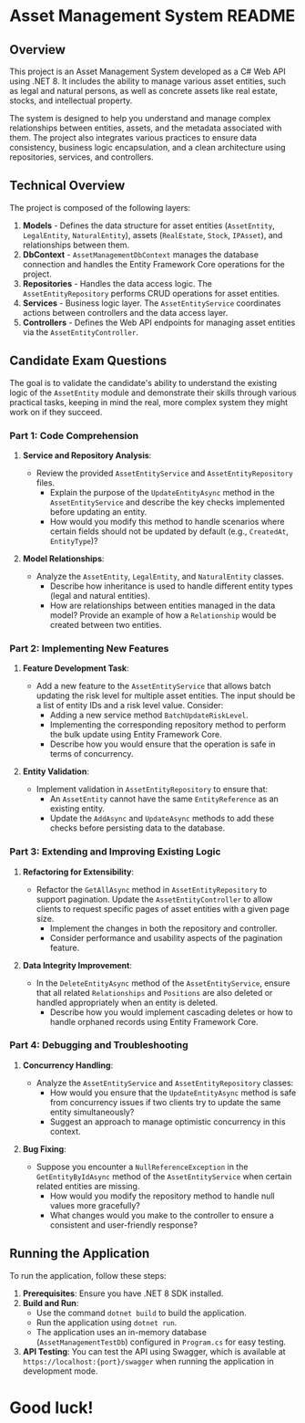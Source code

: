 # Asset Management System README

## Overview
This project is an Asset Management System developed as a C# Web API using .NET 8. It includes the ability to manage various asset entities, such as legal and natural persons, as well as concrete assets like real estate, stocks, and intellectual property.

The system is designed to help you understand and manage complex relationships between entities, assets, and the metadata associated with them. The project also integrates various practices to ensure data consistency, business logic encapsulation, and a clean architecture using repositories, services, and controllers.

## Technical Overview
The project is composed of the following layers:

1. **Models** - Defines the data structure for asset entities (`AssetEntity`, `LegalEntity`, `NaturalEntity`), assets (`RealEstate`, `Stock`, `IPAsset`), and relationships between them.
2. **DbContext** - `AssetManagementDbContext` manages the database connection and handles the Entity Framework Core operations for the project.
3. **Repositories** - Handles the data access logic. The `AssetEntityRepository` performs CRUD operations for asset entities.
4. **Services** - Business logic layer. The `AssetEntityService` coordinates actions between controllers and the data access layer.
5. **Controllers** - Defines the Web API endpoints for managing asset entities via the `AssetEntityController`.

## Candidate Exam Questions
The goal is to validate the candidate's ability to understand the existing logic of the `AssetEntity` module and demonstrate their skills through various practical tasks, keeping in mind the real, more complex system they might work on if they succeed.

### Part 1: Code Comprehension
1. **Service and Repository Analysis**:
   - Review the provided `AssetEntityService` and `AssetEntityRepository` files.
     - Explain the purpose of the `UpdateEntityAsync` method in the `AssetEntityService` and describe the key checks implemented before updating an entity.
     - How would you modify this method to handle scenarios where certain fields should not be updated by default (e.g., `CreatedAt`, `EntityType`)?

2. **Model Relationships**:
   - Analyze the `AssetEntity`, `LegalEntity`, and `NaturalEntity` classes.
     - Describe how inheritance is used to handle different entity types (legal and natural entities).
     - How are relationships between entities managed in the data model? Provide an example of how a `Relationship` would be created between two entities.

### Part 2: Implementing New Features
1. **Feature Development Task**:
   - Add a new feature to the `AssetEntityService` that allows batch updating the risk level for multiple asset entities. The input should be a list of entity IDs and a risk level value. Consider:
     - Adding a new service method `BatchUpdateRiskLevel`.
     - Implementing the corresponding repository method to perform the bulk update using Entity Framework Core.
     - Describe how you would ensure that the operation is safe in terms of concurrency.

2. **Entity Validation**:
   - Implement validation in `AssetEntityRepository` to ensure that:
     - An `AssetEntity` cannot have the same `EntityReference` as an existing entity.
     - Update the `AddAsync` and `UpdateAsync` methods to add these checks before persisting data to the database.

### Part 3: Extending and Improving Existing Logic
1. **Refactoring for Extensibility**:
   - Refactor the `GetAllAsync` method in `AssetEntityRepository` to support pagination. Update the `AssetEntityController` to allow clients to request specific pages of asset entities with a given page size.
     - Implement the changes in both the repository and controller.
     - Consider performance and usability aspects of the pagination feature.

2. **Data Integrity Improvement**:
   - In the `DeleteEntityAsync` method of the `AssetEntityService`, ensure that all related `Relationships` and `Positions` are also deleted or handled appropriately when an entity is deleted.
     - Describe how you would implement cascading deletes or how to handle orphaned records using Entity Framework Core.

### Part 4: Debugging and Troubleshooting
1. **Concurrency Handling**:
   - Analyze the `AssetEntityService` and `AssetEntityRepository` classes:
     - How would you ensure that the `UpdateEntityAsync` method is safe from concurrency issues if two clients try to update the same entity simultaneously?
     - Suggest an approach to manage optimistic concurrency in this context.

2. **Bug Fixing**:
   - Suppose you encounter a `NullReferenceException` in the `GetEntityByIdAsync` method of the `AssetEntityService` when certain related entities are missing.
     - How would you modify the repository method to handle null values more gracefully?
     - What changes would you make to the controller to ensure a consistent and user-friendly response?

## Running the Application
To run the application, follow these steps:

1. **Prerequisites**: Ensure you have .NET 8 SDK installed.
2. **Build and Run**:
   - Use the command `dotnet build` to build the application.
   - Run the application using `dotnet run`.
   - The application uses an in-memory database (`AssetManagementTestDb`) configured in `Program.cs` for easy testing.
3. **API Testing**: You can test the API using Swagger, which is available at `https://localhost:{port}/swagger` when running the application in development mode.

# Good luck!
